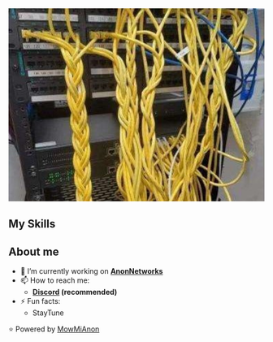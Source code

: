 <img width="1050" src="q0guh0mcv5ma1.jpg" alt="Hey, I'm Anon" />

## My Skills


## About me

- 🔭 I’m currently working on  **[AnonNetworks](https://anonnetworks.pl)**
- 📫 How to reach me:
   - **[Discord](https://discord.ggC5fN7zsjP7) (recommended)**
- ⚡ Fun facts: 
   - StayTune

:star: Powered by [MowMiAnon](https://github.com/MowMiAnon)

